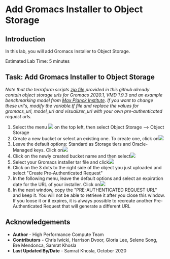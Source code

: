 # Add Gromacs Installer to Object Storage

## Introduction
In this lab, you will add Gromacs Installer to Object Storage. 

Estimated Lab Time: 5 minutes

## Task: Add Gromacs Installer to Object Storage
*Note that the terraform scripts [zip file](https://github.com/oci-hpc/oci-hpc-runbook-gromacs/tree/master/Resources/gromacs-2020.1.zip) provided in this github already contain object storage urls for Gromacs 2020.1, VMD 1.9.3 and an example benchmarking model from [Max Planck Institute](https://www.mpibpc.mpg.de/grubmueller/bench). If you want to change these url's, modify the variable.tf file and replace the values for gromacs_url, model_url and visualizer_url with your own pre-authenticated request urls.*

1. Select the menu ![](./images/menu.png)  on the top left, then select Object Storage --> Object Storage
2. Create a new bucket or select an existing one. To create one, click on![](./images/create_bucket.png)
3. Leave the default options: Standard as Storage tiers and Oracle-Managed keys. Click on![](./images/create_bucket.png)
4. Click on the newly created bucket name and then select![](./images/upload_object.png)
5. Select your Gromacs installer tar file and click![](./images/upload_object.png)
6. Click on the 3 dots to the right side of the object you just uploaded  and select "Create Pre-Authenticated Request"
7. In the following menu, leave the default options and select an expiration date for the URL of your installer. Click on![](./images/pre-auth.png)
8. In the next window, copy the "PRE-AUTHENTICATED REQUEST URL" and keep it. You will not be able to retrieve it after you close this window. If you loose it or it expires, it is always possible to recreate another Pre-Authenticated Request that will generate a different URL


## Acknowledgements
* **Author** - High Performance Compute Team
* **Contributors** -  Chris Iwicki, Harrison Dvoor, Gloria Lee, Selene Song, Bre Mendonca, Samrat Khosla
* **Last Updated By/Date** - Samrat Khosla, October 2020

